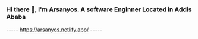 ### Hi there 👋, I'm Arsanyos. A software Enginner Located in Addis Ababa
----- https://arsanyos.netlify.app/ -----
